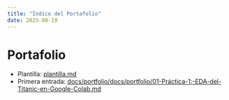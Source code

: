 ```yaml
---
title: "Índice del Portafolio"
date: 2025-08-19
---
```


# Portafolio

- Plantilla: [plantilla.md](plantilla.md)
- Primera entrada: [docs/portfolio/docs/portfolio/01-Práctica-1:-EDA-del-Titanic-en-Google-Colab.md](docs/portfolio/docs/portfolio/01-Práctica-1:-EDA-del-Titanic-en-Google-Colab.md)

